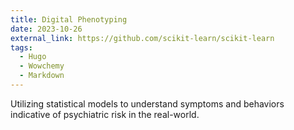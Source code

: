 ```yaml
---
title: Digital Phenotyping
date: 2023-10-26
external_link: https://github.com/scikit-learn/scikit-learn
tags:
  - Hugo
  - Wowchemy
  - Markdown
---
```


Utilizing statistical models to understand symptoms and behaviors indicative of psychiatric risk in the real-world.

<!--more-->
